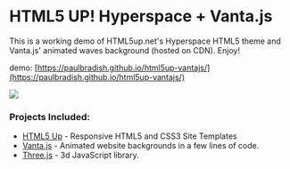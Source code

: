 # HTML5 UP! Hyperspace + Vanta.js

This is a working demo of HTML5up.net's Hyperspace HTML5 theme and Vanta.js' animated waves background (hosted on CDN). Enjoy!

demo: [https://paulbradish.github.io/html5up-vantajs/](https://paulbradish.github.io/html5up-vantajs/)

<img src="/images/html5up-vantajs.png">

### Projects Included:
- [HTML5 Up](https://html5up.net/) - Responsive HTML5 and CSS3 Site Templates
- [Vanta.js](https://www.vantajs.com/) - Animated website backgrounds in a few lines of code.
- [Three.js](https://threejs.org/) - 3d JavaScript library.
